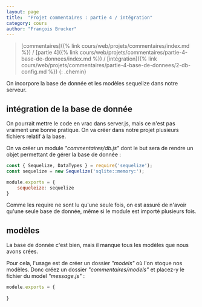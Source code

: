 ```yaml
---
layout: page
title:  "Projet commentaires : partie 4 / intégration"
category: cours
author: "François Brucker"
---
```


> [commentaires]({% link cours/web/projets/commentaires/index.md %}) / [partie 4]({% link cours/web/projets/commentaires/partie-4-base-de-donnees/index.md %}) / [intégration]({% link cours/web/projets/commentaires/partie-4-base-de-donnees/2-db-config.md %})
{: .chemin}

On incorpore la base de donnée et les modèles sequelize dans notre serveur.

## intégration de la base de donnée

On pourrait mettre le code en vrac dans server.js, mais ce n'est pas vraiment une bonne pratique. On va créer dans notre projet plusieurs fichiers relatif à la base.

On va créer un module *"commentaires/db.js"* dont le but sera de rendre un objet permettant de gérer la base de donnée :

```js
const { Sequelize, DataTypes } = require('sequelize');
const sequelize = new Sequelize('sqlite::memory:');

module.exports = {
    sequeleize: sequelize 
}
```

Comme les require ne sont lu qu'une seule fois, on est assuré de n'avoir qu'une seule base de donnée, même si le module est importé plusieurs fois.

## modèles

La base de donnée c'est bien, mais il manque tous les modèles que nous avons crées.

Pour cela, l'usage est de créer un dossier *"models"* où l'on stoque nos modèles. Donc créez un dossier *"commentaires/models"* et placez-y le fichier du model *"message.js"* :

```js
modele.exports = {
    
}
```